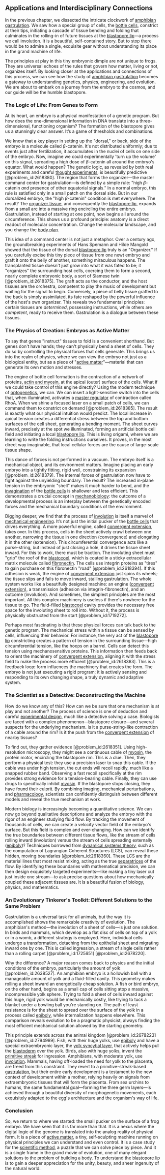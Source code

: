 ## Applications and Interdisciplinary Connections

In the previous chapter, we dissected the intricate clockwork of [amphibian gastrulation](@article_id:192257). We saw how a special group of cells, the [bottle cells](@article_id:186299), constrict at their tips, initiating a cascade of tissue bending and folding that culminates in the rolling-in of future tissues at the [blastopore lip](@article_id:272953)—a process we call involution. It is a beautiful, self-contained story. But to stop there would be to admire a single, exquisite gear without understanding its place in the grand machine of life.

The principles at play in this tiny embryonic dimple are not unique to frogs. They are universal echoes of the rules that govern how matter, living or not, organizes itself. By looking closer at the applications and connections of this process, we can see how the study of [amphibian gastrulation](@article_id:192257) becomes a gateway to understanding genetics, physics, engineering, and evolution. We are about to embark on a journey from the embryo to the cosmos, and our guide will be the humble blastopore.

### The Logic of Life: From Genes to Form

At its heart, an embryo is a physical manifestation of a genetic program. But how does the one-dimensional information in DNA translate into a three-dimensional, functioning organism? The formation of the blastopore gives us a stunningly clear answer. It’s a game of thresholds and combinations.

We know that a key player in setting up the "dorsal," or back, side of the embryo is a molecule called $\beta$-catenin. It's not distributed uniformly; due to events just after fertilization, it accumulates in the nuclei of cells on one side of the embryo. Now, imagine we could experimentally 'turn up the volume' on this signal, spreading a high dose of $\beta$-catenin all around the embryo's equator. What would happen? The genetic logic, as revealed by both real experiments and careful [thought experiments](@article_id:264080), is beautifully predictive [@problem_id:2618380]. The region that forms the organizer—the master command center for gastrulation—is defined by a simple rule: "high $\beta$-catenin *and* presence of other equatorial signals." In a normal embryo, this rule is satisfied only in a small patch on the dorsal side. But in our dorsalized embryo, the "high $\beta$-catenin" condition is met everywhere. The result? The [organizer tissue](@article_id:269366), and consequently the [blastopore lip](@article_id:272953), expands from a small arc into a massive ring encircling the entire embryo. Gastrulation, instead of starting at one point, now begins all around the circumference. This shows us a profound principle: anatomy is a direct readout of molecular concentration. Change the molecular landscape, and you change the [body plan](@article_id:136976).

This idea of a command center is not just a metaphor. Over a century ago, the groundbreaking experiments of Hans Spemann and Hilde Mangold showed that the tissue of the dorsal [blastopore lip](@article_id:272953) truly *is* an "Organizer." If you carefully excise this tiny piece of tissue from one newt embryo and graft it onto the belly of another, something miraculous happens. The transplanted tissue doesn't just grow into what it was fated to be; it "organizes" the surrounding host cells, coercing them to form a second, nearly complete embryonic body, a sort of Siamese twin [@problem_id:2618375]. The graft acts as the conductor, and the host tissues are the orchestra, competent to play the music of development but waiting for the signal to begin. Conversely, a piece of belly tissue grafted to the back is simply assimilated, its fate reshaped by the powerful influence of the host's own organizer. This reveals two fundamental principles: certain tissues are *determined*, possessing instructions, while others are *competent*, ready to receive them. Gastrulation is a dialogue between these tissues.

### The Physics of Creation: Embryos as Active Matter

To say that genes "instruct" tissues to fold is a convenient shorthand. But genes don't have hands; they can't physically bend a sheet of cells. They do so by controlling the physical forces that cells generate. This brings us into the realm of physics, where we can view the embryo not just as a biological entity, but as a piece of "[active matter](@article_id:185675)"—material that can generate its own motion and stresses.

The engine of bottle cell formation is the contraction of a network of proteins, [actin and myosin](@article_id:147665), at the apical (outer) surface of the cells. What if we could take control of this engine directly? Using the modern technique of [optogenetics](@article_id:175202), we can. We can insert a light-sensitive switch into the cells that, when illuminated, activates a [master regulator](@article_id:265072) of contraction called RhoA. When we shine a focused laser on a small patch of cells, we can command them to constrict on demand [@problem_id:2618385]. The result is exactly what our physical intuition would predict. The local increase in apical tension creates a differential stress between the top and bottom surfaces of the cell sheet, generating a bending moment. The sheet curves inward, precisely at the spot we illuminated, forming an artificial bottle cell field and initiating a local [blastopore lip](@article_id:272953). This is living origami, where we are learning to write the folding instructions ourselves. It proves, in the most direct way imaginable, that local cellular forces are the cause of large-scale tissue shape.

This dance of forces is not performed in a vacuum. The embryo itself is a mechanical object, and its environment matters. Imagine placing an early embryo into a tightly fitting, rigid well, constraining its expansion [@problem_id:2618379]. The internal forces of gastrulation now have to fight against the unyielding boundary. The result? The increased in-plane tension in the embryonic "shell" makes it much harder to bend, and the [invagination](@article_id:266145) of the [bottle cells](@article_id:186299) is shallower and less efficient. This demonstrates a crucial concept in [mechanobiology](@article_id:145756): the outcome of a developmental process is an interplay between the genetically encoded forces and the mechanical boundary conditions of the environment.

Digging deeper, we find that the process of [involution](@article_id:203241) is itself a marvel of [mechanical engineering](@article_id:165491). It’s not just the initial pucker of the [bottle cells](@article_id:186299) that drives everything. A more powerful engine, called [convergent extension](@article_id:183018), takes over. In this process, cells in the sheet actively crawl between one another, narrowing the tissue in one direction (convergence) and elongating it in the other (extension). This circumferential convergence acts like a purse-string, but instead of just closing a hole, it drives the tissue sheet inward. For this to work, there must be traction. The involuting sheet must "grip" the roof of the [blastocoel](@article_id:274768), which is coated in a sticky extracellular matrix molecule called [fibronectin](@article_id:162639). The cells use integrin proteins as "tires" to gain purchase on this fibronectin "road" [@problem_id:2618394]. If this adhesion is weak, the engine of [convergent extension](@article_id:183018) just spins its wheels; the tissue slips and fails to move inward, stalling gastrulation. The whole system works like a beautifully designed machine: an engine ([convergent extension](@article_id:183018)), a transmission (adhesion via integrin-fibronectin), and an outcome (involution). And sometimes, the simplest principles are the most important. All this complex machinery is useless if there's nowhere for the tissue to go. The fluid-filled [blastocoel](@article_id:274768) cavity provides the necessary free space for the involuting sheet to roll into. Without it, the process is physically obstructed from the start [@problem_id:1719272].

Perhaps most fascinating is that these physical forces can talk back to the genetic program. The mechanical stress within a tissue can be sensed by cells, influencing their behavior. For instance, the very act of the [blastopore lip](@article_id:272953) constricting creates a pattern of tension in the surrounding tissue—high circumferential tension, like the hoops on a barrel. Cells can detect this tension using mechanosensitive proteins. This information then feeds back to orient the machinery of [convergent extension](@article_id:183018), aligning it with the stress field to make the process more efficient [@problem_id:2618383]. This is a feedback loop: form influences the machinery that creates the form. The embryo is not just executing a rigid program; it is actively sensing and responding to its own changing shape, a truly dynamic and adaptive system.

### The Scientist as a Detective: Deconstructing the Machine

How do we know any of this? How can we be sure that one mechanism is at play and not another? The process of science is one of deduction and careful [experimental design](@article_id:141953), much like a detective solving a case. Biologists are faced with a complex phenomenon—blastopore closure—and several suspects for the underlying mechanism. Is it a purse-string-like contraction of a cable around the rim? Is it the push from the [convergent extension](@article_id:183018) of nearby tissues?

To find out, they gather evidence [@problem_id:2618351]. Using high-resolution microscopy, they might see a continuous cable of [myosin](@article_id:172807), the protein motor, encircling the blastopore rim. This is a clue. Then, they perform a physical test: they use a precision laser to snap this cable. If the cable was under high tension, the cut ends will recoil rapidly, much like a snapped rubber band. Observing a fast recoil specifically at the rim provides strong evidence for a tension-bearing cable. Finally, they can use drugs to specifically inhibit [myosin](@article_id:172807). If the blastopore stops closing, they have found their culprit. By combining imaging, mechanical perturbations, and [pharmacology](@article_id:141917), scientists can confidently distinguish between different models and reveal the true mechanism at work.

Modern biology is increasingly becoming a quantitative science. We can now go beyond qualitative descriptions and analyze the embryo with the rigor of an engineer studying fluid flow. By tracking the movement of thousands of cells, we can create a velocity vector field of the embryo's surface. But this field is complex and ever-changing. How can we identify the true boundaries between different tissue flows, like the stream of cells rolling inward (involution) versus the stream of cells spreading externally ([epiboly](@article_id:261947))? Techniques borrowed from [dynamical systems theory](@article_id:202213), such as the computation of Lagrangian Coherent Structures (LCS), can reveal these hidden, moving boundaries [@problem_id:2618360]. These LCS are the material lines that most resist mixing, acting as the true [separatrices](@article_id:262628) of the flow. By identifying these boundaries with mathematical precision, we can then design exquisitely targeted experiments—like making a tiny laser cut just inside one stream—to ask precise questions about how mechanically coupled these adjacent tissues are. It is a beautiful fusion of biology, physics, and mathematics.

### An Evolutionary Tinkerer's Toolkit: Different Solutions to the Same Problem

Gastrulation is a universal task for all animals, but the way it is accomplished shows the remarkable creativity of evolution. The amphibian's method—the involution of a sheet of cells—is just one solution. In birds and mammals, which develop as a flat disc of cells on top of a yolk or in a womb, a different strategy is employed. Here, individual cells undergo a transformation, detaching from the epithelial sheet and migrating inward one by one. This is called ingression, a stream of single cells rather than a rolling carpet [@problem_id:1725651] [@problem_id:2678220].

Why the difference? A major reason comes back to physics and the initial conditions of the embryo, particularly the amount of yolk [@problem_id:2638527]. An amphibian embryo is a hollowish ball with a manageable amount of yolk and a fluid-filled cavity. This geometry makes rolling a sheet inward an energetically cheap solution. A fish or bird embryo, on the other hand, begins as a small cap of cells sitting atop a massive, incompressible yolk sphere. Trying to fold a sheet of cells inward against this huge, rigid yolk would be mechanically costly, like trying to tuck a blanket under a bowling ball you're standing on. The path of least resistance is for the sheet to spread over the surface of the yolk in a process called [epiboly](@article_id:261947), while internalization happens elsewhere. This comparison reveals evolution to be a pragmatic physicist, always finding the most efficient mechanical solution allowed by the starting geometry.

This principle extends across the animal kingdom [@problem_id:2678223] [@problem_id:2794999]. Fish, with their huge yolks, use [epiboly](@article_id:261947) and have a special extraembryonic layer, the [yolk syncytial layer](@article_id:268752), that actively helps pull the [blastoderm](@article_id:271901) over the yolk. Birds, also with huge yolks, invent the [primitive streak](@article_id:140177) for ingression. Amphibians, with moderate yolk, use [involution](@article_id:203241). Mammals, having off-loaded the need for yolk to the placenta, are freed from this constraint. They revert to a primitive-streak-based [gastrulation](@article_id:144694), but their entire early development is a testament to the new context of development within a mother, relying heavily on signals from extraembryonic tissues that will form the placenta. From sea urchins to humans, the same fundamental goal—forming the three germ layers—is achieved through a beautiful diversity of morphogenetic movements, each exquisitely adapted to the egg's architecture and the organism's way of life.

### Conclusion

So, we return to where we started: the small pucker on the surface of a frog embryo. We have seen that it is far more than that. It is a nexus where the digital logic of the genome is translated into the analog reality of physical form. It is a piece of [active matter](@article_id:185675), a tiny, self-sculpting machine running on physical principles we can understand and even control. It is a case study for the [scientific method](@article_id:142737), a puzzle that we can solve piece by piece. And it is a single frame in the grand movie of evolution, one of many elegant solutions to the problem of building a body. To understand the [blastopore lip](@article_id:272953) is to gain a deeper appreciation for the unity, beauty, and sheer ingenuity of the natural world.